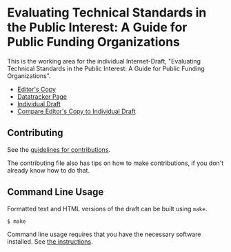 <!-- regenerate: on (set to off if you edit this file) -->

# Evaluating Technical Standards in the Public Interest: A Guide for Public Funding Organizations

This is the working area for the individual Internet-Draft, "Evaluating Technical Standards in the Public Interest: A Guide for Public Funding Organizations".

* [Editor's Copy](https://tarakiyee.github.io/funder-guide-draft/#go.draft-tarakiyee-funder-guide.html)
* [Datatracker Page](https://datatracker.ietf.org/doc/draft-tarakiyee-funder-guide)
* [Individual Draft](https://datatracker.ietf.org/doc/html/draft-tarakiyee-funder-guide)
* [Compare Editor's Copy to Individual Draft](https://tarakiyee.github.io/funder-guide-draft/#go.draft-tarakiyee-funder-guide.diff)


## Contributing

See the
[guidelines for contributions](https://github.com/tarakiyee/funder-guide-draft/blob/main/CONTRIBUTING.md).

The contributing file also has tips on how to make contributions, if you
don't already know how to do that.

## Command Line Usage

Formatted text and HTML versions of the draft can be built using `make`.

```sh
$ make
```

Command line usage requires that you have the necessary software installed.  See
[the instructions](https://github.com/martinthomson/i-d-template/blob/main/doc/SETUP.md).

